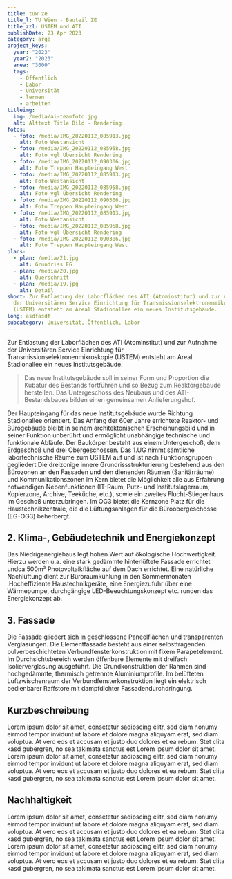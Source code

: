 ```yaml
---
title: tuw ze
title_l: TU Wien - Bauteil ZE
title_zzl: USTEM und ATI
publishDate: 23 Apr 2023
category: arge
project_keys:
  year: "2023"
  year2: "2023"
  area: "3000"
  tags:
    - Öffentlich
    - Labor
    - Universität
    - lernen
    - arbeiten
titleimg:
  img: /media/ai-teamfoto.jpg
  alt: Alttext Title Bild - Rendering
fotos:
  - foto: /media/IMG_20220112_085913.jpg
    alt: Foto Westansicht
  - foto: /media/IMG_20220112_085958.jpg
    alt: Foto vgl Übersicht Rendering
  - foto: /media/IMG_20220112_090306.jpg
    alt: Foto Treppen Haupteingang West
  - foto: /media/IMG_20220112_085913.jpg
    alt: Foto Westansicht
  - foto: /media/IMG_20220112_085958.jpg
    alt: Foto vgl Übersicht Rendering
  - foto: /media/IMG_20220112_090306.jpg
    alt: Foto Treppen Haupteingang West
  - foto: /media/IMG_20220112_085913.jpg
    alt: Foto Westansicht
  - foto: /media/IMG_20220112_085958.jpg
    alt: Foto vgl Übersicht Rendering
  - foto: /media/IMG_20220112_090306.jpg
    alt: Foto Treppen Haupteingang West
plans:
  - plan: /media/21.jpg
    alt: Grundriss EG
  - plan: /media/20.jpg
    alt: Querschnitt
  - plan: /media/19.jpg
    alt: Detail
short: Zur Entlastung der Laborflächen des ATI (Atominstitut) und zur Aufnahme
  der Universitären Service Einrichtung für Transmissionselektronenmikroskopie
  (USTEM) entsteht am Areal Stadionallee ein neues Institutsgebäude.
long: asdfasdf
subcategory: Universität, Öffentlich, Labor
---
```

Zur Entlastung der Laborflächen des ATI (Atominstitut) und zur Aufnahme der Universitären Service Einrichtung für Transmissionselektronenmikroskopie (USTEM) entsteht am Areal Stadionallee ein neues Institutsgebäude. 

> Das neue Institutsgebäude soll in seiner Form und Proportion die Kubatur des Bestands fortführen und so Bezug zum Reaktorgebäude herstellen. Das Untergeschoss des Neubaus und des ATI-Bestandsbaues bilden einen gemeinsamen Anlieferungshof. 

Der Haupteingang für das neue Institutsgebäude wurde Richtung Stadionallee orientiert. Das Anfang der 60er Jahre errichtete Reaktor- und Bürogebäude bleibt in seinem architektonischen Erscheinungsbild und in seiner Funktion unberührt und ermöglicht unabhängige technische und funktionale Abläufe. 
Der Baukörper besteht aus einem Untergeschoß, dem Erdgeschoß und drei Obergeschossen. Das 1.UG nimmt sämtliche labortechnische Räume zum USTEM auf und ist nach Funktionsgruppen gegliedert  Die dreizonige innere Grundrissstrukturierung bestehend aus den Bürozonen an den Fassaden und den dienenden Räumen (Sanitärräume)   und Kommunikationszonen im Kern bietet die Möglichkeit alle   aus Erfahrung notwendigen Nebenfunktionen (IT-Raum, Putz- und Institutslagerraum, Kopierzone, Archive, Teeküche, etc.), sowie ein   zweites Flucht-Stiegenhaus im Geschoß unterzubringen. Im OG3 bietet   die Kernzone Platz für die Haustechnikzentrale, die die Lüftungsanlagen   für die Büroobergeschosse (EG-OG3) beherbergt. 

## 2. Klima-, Gebäudetechnik und Energiekonzept

Das Niedrigenergiehaus legt hohen Wert auf ökologische Hochwertigkeit. Hierzu werden u.a. eine stark gedämmte hinterlüftete Fassade errichtet undca 500m² Photovoltaikfläche auf dem Dach errichtet. Eine natürliche Nachlüftung dient zur Büroraumkühlung in den Sommermonaten
.Hocheffiziente Haustechnikgeräte, eine Energiezufuhr über eine Wärmepumpe, durchgängige LED-Beeuchtungskonzept etc. runden das Energiekonzept ab. 

## 3. Fassade

Die Fassade gliedert sich in geschlossene Paneelflächen und transparenten Verglasungen. Die Elementfassade besteht aus einer selbsttragenden pulverbeschichteten Verbundfensterkonstruktion mit fixem Parapetelement.
Im Durchsichtsbereich werden öffenbare Elemente mit dreifach Isolierverglasung ausgeführt. Die Grundkonstruktion der Rahmen sind hochgedämmte, thermisch getrennte Aluminiumprofile. Im belüfteten Luftzwischenraum der Verbundfensterkonstruktion liegt ein elektrisch bedienbarer Raffstore mit dampfdichter Fassadendurchdringung.

## Kurzbeschreibung

Lorem ipsum dolor sit amet, consetetur sadipscing elitr, sed diam nonumy eirmod tempor invidunt ut labore et dolore magna aliquyam erat, sed diam voluptua. At vero eos et accusam et justo duo dolores et ea rebum. Stet clita kasd gubergren, no sea takimata sanctus est Lorem ipsum dolor sit amet. Lorem ipsum dolor sit amet, consetetur sadipscing elitr, sed diam nonumy eirmod tempor invidunt ut labore et dolore magna aliquyam erat, sed diam voluptua. At vero eos et accusam et justo duo dolores et ea rebum. Stet clita kasd gubergren, no sea takimata sanctus est Lorem ipsum dolor sit amet.

## Nachhaltigkeit

Lorem ipsum dolor sit amet, consetetur sadipscing elitr, sed diam nonumy eirmod tempor invidunt ut labore et dolore magna aliquyam erat, sed diam voluptua. At vero eos et accusam et justo duo dolores et ea rebum. Stet clita kasd gubergren, no sea takimata sanctus est Lorem ipsum dolor sit amet. Lorem ipsum dolor sit amet, consetetur sadipscing elitr, sed diam nonumy eirmod tempor invidunt ut labore et dolore magna aliquyam erat, sed diam voluptua. At vero eos et accusam et justo duo dolores et ea rebum. Stet clita kasd gubergren, no sea takimata sanctus est Lorem ipsum dolor sit amet.
